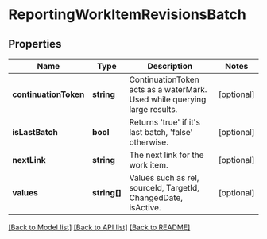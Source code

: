 # ReportingWorkItemRevisionsBatch

## Properties
Name | Type | Description | Notes
------------ | ------------- | ------------- | -------------
**continuationToken** | **string** | ContinuationToken acts as a waterMark. Used while querying large results. | [optional] 
**isLastBatch** | **bool** | Returns &#39;true&#39; if it&#39;s last batch, &#39;false&#39; otherwise. | [optional] 
**nextLink** | **string** | The next link for the work item. | [optional] 
**values** | **string[]** | Values such as rel, sourceId, TargetId, ChangedDate, isActive. | [optional] 

[[Back to Model list]](../README.md#documentation-for-models) [[Back to API list]](../README.md#documentation-for-api-endpoints) [[Back to README]](../README.md)


